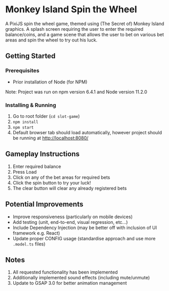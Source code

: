 # Monkey Island Spin the Wheel

A PixiJS spin the wheel game, themed using (The Secret of) Monkey Island graphics. A splash screen requiring the user to enter the required balance/coins, and a game scene that allows the user to bet on various bet areas and spin the wheel to try out his luck.

## Getting Started

### Prerequisites

- Prior installation of Node (for NPM)

Note: Project was run on npm version 6.4.1 and Node version 11.2.0

### Installing & Running

1. Go to root folder (`cd slot-game`)
2. `npm install`
3. `npm start`
4. Default browser tab should load automatically, however project should be running at [http://localhost:8080/](http://localhost:8080/)

## Gameplay Instructions
1. Enter required balance
2. Press Load
3. Click on any of the bet areas for required bets
4. Click the spin button to try your luck!
5. The clear button will clear any already registered bets

## Potential Improvements
- Improve responsiveness (particularly on mobile devices)
- Add testing (unit, end-to-end, visual regression, 
etc...)
- Include Dependency Injection (may be better off with inclusion of UI framework e.g. React)
- Update proper CONFIG usage (standardise approach and use more `.model.ts` files)

## Notes

1. All requested functionality has been implemented
2. Additionally implemented sound effects (including mute/unmute)
3. Update to GSAP 3.0 for better animation management